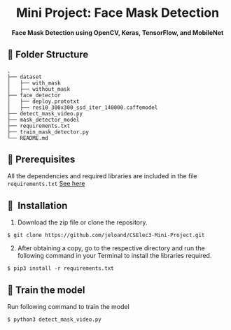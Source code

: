 <h1 align="center">Mini Project: Face Mask Detection</h1>

<div align="center">
  <h4>Face Mask Detection using OpenCV, Keras, TensorFlow, and MobileNet</h4>
</div>

## :file_folder: Folder Structure
    .
    ├── dataset       
    │   ├── with_mask         
    │   ├── without_mask         
    ├── face_detector                    
    │   ├── deploy.prototxt
    │   ├── res10_300x300_ssd_iter_140000.caffemodel
    ├── detect_mask_video.py                    
    ├── mask_detector_model                    
    ├── requirements.txt                    
    ├── train_mask_detector.py                    
    └── README.md
## :key: Prerequisites

All the dependencies and required libraries are included in the file <code>requirements.txt</code> [See here](https://github.com/jeloand/CSElec3-Mini-Project/blob/main/requirements.txt)

## 🚀&nbsp; Installation

1. Download the zip file or clone the repository.
```
$ git clone https://github.com/jeloand/CSElec3-Mini-Project.git
```
2. After obtaining a copy, go to the respective directory and run the following command in your Terminal to install the libraries required.
```
$ pip3 install -r requirements.txt
```
## :game_die: Train the model
Run following command to train the model
```
$ python3 detect_mask_video.py 
```
